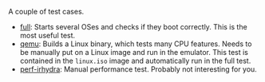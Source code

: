 A couple of test cases.

- [full](full/): Starts several OSes and checks if they boot correctly. This is
  the most useful test.
- [qemu](qemu/): Builds a Linux binary, which tests many CPU features. Needs to
  be manually put on a Linux image and run in the emulator. This test is
  contained in the `linux.iso` image and automatically run in the full test.
- [perf-irhydra](perf-irhydra/): Manual performance test. Probably not
  interesting for you.
